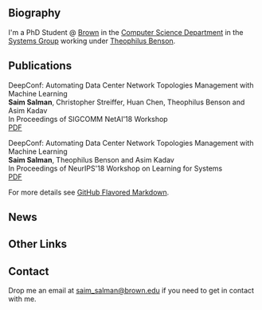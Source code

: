 ## Biography

I'm a PhD Student @ [Brown](https://www.brown.edu/) in the [Computer Science Department](http://cs.brown.edu/) in the [Systems Group](https://systems.cs.brown.edu/) working under [Theophilus Benson](http://cs.brown.edu/~tab/).

## Publications

DeepConf: Automating Data Center Network Topologies Management with Machine Learning  
**Saim Salman**, Christopher Streiffer, Huan Chen, Theophilus Benson and Asim Kadav  
In Proceedings of SIGCOMM NetAI'18 Workshop  
[PDF](/publications/NetAI18.pdf)  

DeepConf: Automating Data Center Network Topologies Management with Machine Learning  
**Saim Salman**, Theophilus Benson and Asim Kadav  
In Proceedings of NeurIPS'18 Workshop on Learning for Systems  
[PDF](/publications/MLSYS18.pdf)  

For more details see [GitHub Flavored Markdown](https://guides.github.com/features/mastering-markdown/).

## News

## Other Links

## Contact

Drop me an email at [saim_salman@brown.edu](saim_salman@brown.edu) if you need to get in contact with me.
